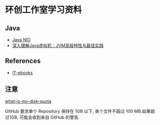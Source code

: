 # 环创工作室学习资料

## Java
- [Java NIO](https://github.com/HC-Club/HC-Books/blob/master/java/Java%20NIO.pdf)
- [深入理解Java虚拟机：JVM高级特性与最佳实践](https://github.com/HC-Club/HC-Books/blob/master/java/%E6%B7%B1%E5%85%A5%E7%90%86%E8%A7%A3Java%E8%99%9A%E6%8B%9F%E6%9C%BA%EF%BC%9AJVM%E9%AB%98%E7%BA%A7%E7%89%B9%E6%80%A7%E4%B8%8E%E6%9C%80%E4%BD%B3%E5%AE%9E%E8%B7%B5.pdf)

## References

- [IT-ebooks](https://github.com/fuhmmin/it-ebooks-cn)

## 注意
[what-is-my-disk-quota](https://help.github.com/articles/what-is-my-disk-quota/)

GitHub 要求单个 Repository 保持在 1GB 以下, 单个文件不超过 100 MB.如果超过1GB, 可能会收到来自 GitHub 的警告.
